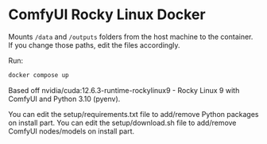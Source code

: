 # ComfyUI Rocky Linux Docker

Mounts `/data` and `/outputs` folders from the host machine to the container.
If you change those paths, edit the files accordingly.

Run:

```bash
docker compose up
```

Based off nvidia/cuda:12.6.3-runtime-rockylinux9 - Rocky Linux 9 with ComfyUI and Python 3.10 (pyenv).

You can edit the setup/requirements.txt file to add/remove Python packages on install part.
You can edit the setup/download.sh file to add/remove ComfyUI nodes/models on install part.





